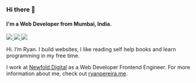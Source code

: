 ### Hi there 👋

#### I'm a Web Developer from Mumbai, India.

<p>
<a href="https://ryanpereira.me/" target="_blank">
  <img src="https://img.shields.io/badge/website-%23E34F26.svg?&style=for-the-badge" />
</a> 

<a href="https://twitter.com/pereiraryan20" target="_blank">
  <img src="https://img.shields.io/badge/twitter-%231DA1F2.svg?&style=for-the-badge&logo=twitter&logoColor=white" />
</a> 

<a href="https://www.linkedin.com/in/pereira-ryan/" target="_blank">
  <img src="https://img.shields.io/badge/linkedin-%230077B5.svg?&style=for-the-badge&logo=linkedin&logoColor=white" />
</a> 

</p>

Hi. I’m Ryan. I build websites, I like reading self help books and learn programming in my free time.

I work at [Newfold Digital](https://newfold.com/) as a Web Developer Frontend Engineer. For more information about me, check out [ryanpereira.me](https://ryanpereira.me/).
